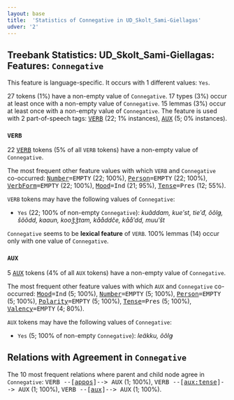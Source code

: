 ```yaml
---
layout: base
title:  'Statistics of Connegative in UD_Skolt_Sami-Giellagas'
udver: '2'
---
```


## Treebank Statistics: UD_Skolt_Sami-Giellagas: Features: `Connegative`

This feature is language-specific.
It occurs with 1 different values: `Yes`.

27 tokens (1%) have a non-empty value of `Connegative`.
17 types (3%) occur at least once with a non-empty value of `Connegative`.
15 lemmas (3%) occur at least once with a non-empty value of `Connegative`.
The feature is used with 2 part-of-speech tags: <tt><a href="sms_giellagas-pos-VERB.html">VERB</a></tt> (22; 1% instances), <tt><a href="sms_giellagas-pos-AUX.html">AUX</a></tt> (5; 0% instances).

### `VERB`

22 <tt><a href="sms_giellagas-pos-VERB.html">VERB</a></tt> tokens (5% of all `VERB` tokens) have a non-empty value of `Connegative`.

The most frequent other feature values with which `VERB` and `Connegative` co-occurred: <tt><a href="sms_giellagas-feat-Number.html">Number</a></tt><tt>=EMPTY</tt> (22; 100%), <tt><a href="sms_giellagas-feat-Person.html">Person</a></tt><tt>=EMPTY</tt> (22; 100%), <tt><a href="sms_giellagas-feat-VerbForm.html">VerbForm</a></tt><tt>=EMPTY</tt> (22; 100%), <tt><a href="sms_giellagas-feat-Mood.html">Mood</a></tt><tt>=Ind</tt> (21; 95%), <tt><a href="sms_giellagas-feat-Tense.html">Tense</a></tt><tt>=Pres</tt> (12; 55%).

`VERB` tokens may have the following values of `Connegative`:

* `Yes` (22; 100% of non-empty `Connegative`): <em>kuâddam, kueʹst, tieʹđ, õõlǥ, šõõdd, kaaun, kooǯǯtam, kååddče, kååʹdd, muuʹšt</em>

`Connegative` seems to be **lexical feature** of `VERB`. 100% lemmas (14) occur only with one value of `Connegative`.

### `AUX`

5 <tt><a href="sms_giellagas-pos-AUX.html">AUX</a></tt> tokens (4% of all `AUX` tokens) have a non-empty value of `Connegative`.

The most frequent other feature values with which `AUX` and `Connegative` co-occurred: <tt><a href="sms_giellagas-feat-Mood.html">Mood</a></tt><tt>=Ind</tt> (5; 100%), <tt><a href="sms_giellagas-feat-Number.html">Number</a></tt><tt>=EMPTY</tt> (5; 100%), <tt><a href="sms_giellagas-feat-Person.html">Person</a></tt><tt>=EMPTY</tt> (5; 100%), <tt><a href="sms_giellagas-feat-Polarity.html">Polarity</a></tt><tt>=EMPTY</tt> (5; 100%), <tt><a href="sms_giellagas-feat-Tense.html">Tense</a></tt><tt>=Pres</tt> (5; 100%), <tt><a href="sms_giellagas-feat-Valency.html">Valency</a></tt><tt>=EMPTY</tt> (4; 80%).

`AUX` tokens may have the following values of `Connegative`:

* `Yes` (5; 100% of non-empty `Connegative`): <em>leäkku, õõlǥ</em>

## Relations with Agreement in `Connegative`

The 10 most frequent relations where parent and child node agree in `Connegative`:
<tt>VERB --[<tt><a href="sms_giellagas-dep-appos.html">appos</a></tt>]--> AUX</tt> (1; 100%),
<tt>VERB --[<tt><a href="sms_giellagas-dep-aux-tense.html">aux:tense</a></tt>]--> AUX</tt> (1; 100%),
<tt>VERB --[<tt><a href="sms_giellagas-dep-aux.html">aux</a></tt>]--> AUX</tt> (1; 100%).

